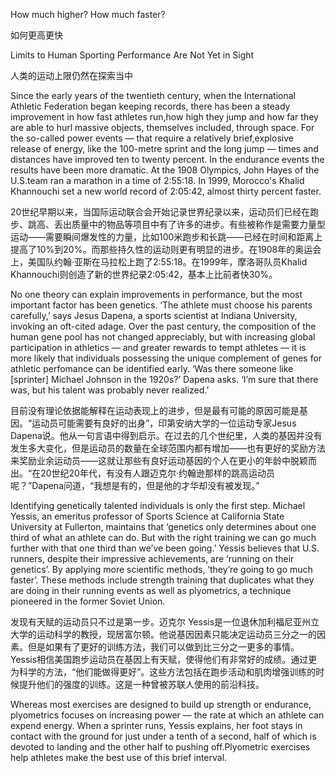 How much higher? How much faster?

如何更高更快

Limits to Human Sporting Performance Are Not Yet in Sight

人类的运动上限仍然在探索当中

Since the early years of the twentieth century, when the International Athletic Federation began keeping records, there has been a steady improvement in how fast athletes run,how high they jump and how far they are able to hurl massive objects, themselves included, through space. For the so-called power events — that require a relatively brief,explosive release of energy, like the 100-metre sprint and the long jump — times and distances have improved ten to twenty percent. In the endurance events the results have been more dramatic. At the 1908 Olympics, John Hayes of the U.S.team ran a marathon in a time of 2:55:18. In 1999, Morocco's Khalid Khannouchi set a new world record of 2:05:42, almost thirty percent faster.

20世纪早期以来，当国际运动联合会开始记录世界纪录以来，运动员们已经在跑步、跳高、丢出质量中的物品等项目中有了许多的进步。有些被称作是需要力量型运动——需要瞬间爆发性的力量，比如100米跑步和长跳——已经在时间和距离上提高了10%到20%。而那些持久性的运动则更有明显的进步。在1908年的奥运会上，美国队约翰·亚斯在马拉松上跑了2:55:18。在1999年，摩洛哥队员Khalid Khannouchi则创造了新的世界纪录2:05:42，基本上比前者快30%。

No one theory can explain improvements in performance, but the most important factor has been genetics. ‘The athlete must choose his parents carefully,’ says Jesus Dapena, a sports scientist at Indiana University, invoking an oft-cited adage. Over the past century, the composition of the human gene pool has not changed appreciably, but with increasing global participation in athletics — and greater rewards to tempt athletes — it is more likely that individuals possessing the unique complement of genes for athletic perfomance can be identified early. ‘Was there someone like [sprinter] Michael Johnson in the 1920s?’ Dapena asks. ‘I’m sure that there was, but his talent was probably never realized.’

目前没有理论依据能解释在运动表现上的进步，但是最有可能的原因可能是基因。“运动员可能需要有良好的出身”，印第安纳大学的一位运动专家Jesus Dapena说。他从一句言语中得到启示。在过去的几个世纪里，人类的基因并没有发生多大变化，但是运动员的数量在全球范围内都有增加——也有更好的奖励方法来奖励业余运动员——这就让那些有良好运动基因的个人在更小的年龄中脱颖而出。“在20世纪20年代，有没有人跟迈克尔·约翰逊那样的跳高运动员呢？”Dapena问道，“我想是有的，但是他的才华却没有被发现。”

Identifying genetically talented individuals is only the first step. Michael Yessis, an emeritus professor of Sports Science at California State University at Fullerton, maintains that ‘genetics only determines about one third of what an athlete can do. But with the right training we can go much further with that one third than we’ve been going.’ Yessis believes that U.S. runners, despite their impressive achievements, are ‘running on their genetics’. By applying more scientific methods, ‘they’re going to go much faster’. These methods include strength training that duplicates what they are doing in their running events as well as plyometrics, a technique pioneered in the former Soviet Union.

发现有天赋的运动员只不过是第一步。迈克尔 Yessis是一位退休加利福尼亚州立大学的运动科学的教授，现居富尔顿。他说基因因素只能决定运动员三分之一的因素。但是如果有了更好的训练方法，我们可以做到比三分之一更多的事情。Yessis相信美国跑步运动员在基因上有天赋，使得他们有非常好的成绩。通过更为科学的方法，“他们能做得更好”。这些方法包括在跑步活动和肌肉增强训练的时候提升他们的强度的训练。这是一种曾被苏联人使用的前沿科技。

Whereas most exercises are designed to build up strength or endurance, plyometrics focuses on increasing power — the rate at which an athlete can expend energy. When a sprinter runs, Yessis explains, her foot stays in contact with the ground for just under a tenth of a second, half of which is devoted to landing and the other half to pushing off.Plyometric exercises help athletes make the best use of this brief interval.
